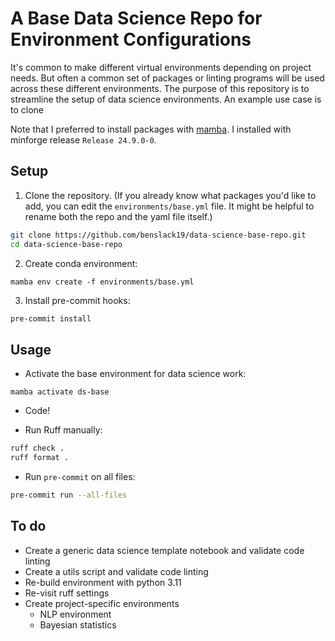 # A Base Data Science Repo for Environment Configurations

It's common to make different virtual environments depending on project needs. But often a common set of packages or linting programs will be used across these different environments. The purpose of this repository is to streamline the setup of data science environments. An example use case is to clone 

Note that I preferred to install packages with [mamba](https://mamba.readthedocs.io/en/latest/index.html). I installed with minforge release `Release 24.9.0-0`.

## Setup

1. Clone the repository. (If you already know what packages you'd like to add, you can edit the `environments/base.yml` file. It might be helpful to rename both the repo and the yaml file itself.)

```bash
git clone https://github.com/benslack19/data-science-base-repo.git
cd data-science-base-repo
```

2. Create conda environment:

`mamba env create -f environments/base.yml`

3. Install pre-commit hooks:

```bash
pre-commit install
```


## Usage

- Activate the base environment for data science work:

`mamba activate ds-base`

- Code!

- Run Ruff manually: 

```bash
ruff check .
ruff format . 
```

- Run `pre-commit` on all files:

```bash
pre-commit run --all-files
```


## To do
- Create a generic data science template notebook and validate code linting
- Create a utils script and validate code linting
- Re-build environment with python 3.11
- Re-visit ruff settings
- Create project-specific environments
    - NLP environment
    - Bayesian statistics